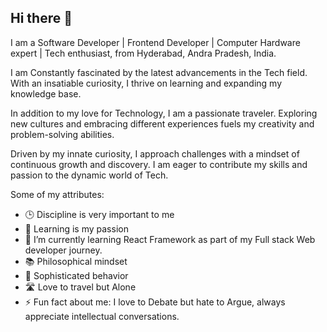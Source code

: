 ## Hi there 👋 
I am a Software Developer | Frontend Developer | Computer Hardware expert | Tech enthusiast, from Hyderabad, Andra Pradesh, India. 

I am Constantly fascinated by the latest advancements in the Tech field.
With an insatiable curiosity, I thrive on learning and expanding my knowledge base.

In addition to my love for Technology, I am a passionate traveler. 
Exploring new cultures and embracing different experiences fuels my creativity and problem-solving abilities.

Driven by my innate curiosity, I approach challenges with a mindset of continuous growth and discovery.
I am eager to contribute my skills and passion to the dynamic world of Tech.


Some of my attributes:

- 🕒 Discipline is very important to me
- 📖 Learning is my passion
- 🌱 I’m currently learning React Framework as part of my Full stack Web developer journey.
- 📚 Philosophical mindset
- 🍵 Sophisticated behavior
- 🛣️ Love to travel but Alone
- ⚡ Fun fact about me: I love to Debate but hate to Argue, always appreciate intellectual conversations.

